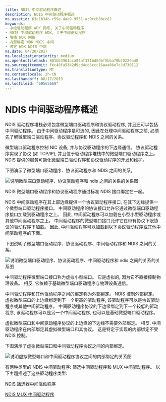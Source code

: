 ```yaml
---
title: NDIS 中间驱动程序概述
description: NDIS 中间驱动程序概述
ms.assetid: 63e1b34b-c59e-4aa9-9551-ac9ccb8bcc82
keywords:
- 中级驱动程序 WDK 网络, 关于中间驱动程序
- NDIS 中间驱动程序 WDK, 关于中间驱动程序
- 堆栈 WDK 网络
- 内部绑定 WDK NDIS 中间
- 绑定 WDK NDIS 中间
ms.date: 04/20/2017
ms.localizationpriority: medium
ms.openlocfilehash: 801bb3961aca94af371bd8dbf5bba70b20229a48
ms.sourcegitcommit: fec48fa5342d9cd4cd5ccc16aaa06e7c3d730112
ms.translationtype: MT
ms.contentlocale: zh-CN
ms.lasthandoff: 08/17/2019
ms.locfileid: "69565669"
---
```

# <a name="ndis-intermediate-drivers-overview"></a>NDIS 中间驱动程序概述





NDIS 驱动程序堆栈必须包含微型端口驱动程序和协议驱动程序, 并且还可以包括中间驱动程序。 由于中间驱动程序是可选的, 因此在处理中间驱动程序之前, 必须先了解微型端口驱动程序、协议驱动程序和 NDIS 之间的关系。

微型端口驱动程序控制 NIC 设备, 并与协议驱动程序的下边缘通信。 协议驱动程序实现了协议 (如 TCP/IP), 并且位于驱动程序堆栈中的微型端口驱动程序之上。 NDIS 提供的服务可简化微型端口驱动程序和协议驱动程序的开发和维护。

下图演示了微型端口驱动程序、协议驱动程序和 NDIS 之间的关系。

![说明微型端口驱动程序、协议驱动程序和 ndis 之间的关系的关系图 ](images/ndisdrvr.png)

NDIS 微型端口驱动程序和协议驱动程序通过标准 NDIS 接口绑定在一起。

NDIS 中间驱动程序在其上部边缘提供一个协议驱动程序接口, 在其下边缘提供一个微型端口驱动程序接口。 中间驱动程序的协议接口允许它通过微型端口驱动程序接口加载到驱动程序之上。 因此, 中间驱动程序可以加载在小型小型驱动程序或其他中间驱动程序之上。 中间驱动程序的微型端口接口允许它在带有协议下限协议的驱动程序下加载。 因此, 中间驱动程序可以加载到以下协议驱动程序或其他中间驱动程序的下面。

下图说明了微型端口驱动程序、协议驱动程序、中间驱动程序和 NDIS 之间的关系。

![说明微型端口驱动程序、协议驱动程序、中间驱动程序和 ndis 之间的关系的关系图 ](images/intdriver.png)

中间驱动程序微型端口接口称为虚拟小型端口。 它是虚拟的, 因为它不直接控制物理设备。 相反, 它依赖于基础微型端口驱动程序与物理设备通信。

中间驱动程序和其他驱动程序之间的绑定称为外部绑定。 NDIS 控制外部绑定。 虚拟微型端口的上边缘绑定到下一个更高的驱动程序, 该驱动程序可以是协议驱动程序或其他中间驱动程序。 中间驱动程序协议的下边缘绑定到下一个较低的驱动程序, 该驱动程序可以是另一个中间驱动程序, 也可以是基础微型端口驱动程序。

虚拟微型端口和中间驱动程序协议的上边缘的下边缘不需要外部绑定。 相反, 中间驱动程序在内部绑定其虚拟微型端口和其协议。 这是特定于实现的内部绑定不受 NDIS 控制。

下图演示了虚拟微型端口和中间驱动程序协议之间的内部绑定。

![说明虚拟微型端口和中间驱动程序协议之间的内部绑定的关系图](images/intbindings.png)

有两种类型的 NDIS 中间驱动程序: 筛选中间驱动程序和 MUX 中间驱动程序。 以下主题描述了这些驱动程序类型:

[NDIS 筛选器中间驱动程序](ndis-filter-intermediate-drivers.md)

[NDIS MUX 中间驱动程序](ndis-mux-intermediate-drivers.md)

 

 





